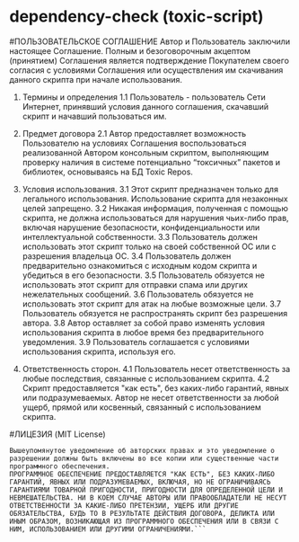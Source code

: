 # dependency-check (toxic-script)

#ПОЛЬЗОВАТЕЛЬСКОЕ СОГЛАШЕНИЕ
Автор и Пользователь заключили настоящее Соглашение. Полным и безоговорочным акцептом (принятием) Соглашения является подтверждение Покупателем своего согласия с условиями Соглашения или осуществления им скачивания данного скрипта при начале использования.

1. Термины и определения
1.1 Пользователь - пользователь Сети Интернет, принявший условия данного соглашения, скачавший скрипт и начавший пользоваться им.

2. Предмет договора
2.1 Автор предоставляет возможность Пользователю на условиях Соглашения воспользоваться реализованной Автором консольным скриптом, выполняющим проверку наличия в системе потенциально “токсичных” пакетов и библиотек, основываясь на БД Toxic Repos. 

3. Условия использования. 
3.1 Этот скрипт предназначен только для легального использования. Использование скрипта для незаконных целей запрещено.
3.2 Никакая информация, полученная с помощью скрипта, не должна использоваться для нарушения чьих-либо прав, включая нарушение безопасности, конфиденциальности или интеллектуальной собственности.
3.3 Пользователь должен использовать этот скрипт только на своей собственной ОС или с разрешения владельца ОС.
3.4 Пользователь должен предварительно ознакомиться с исходным кодом скрипта и убедиться в его безопасности. 
3.5 Пользователь обязуется не использовать этот скрипт для отправки спама или других нежелательных сообщений.
3.6 Пользователь обязуется не использовать этот скрипт для атак на любые возможные цели.
3.7 Пользователь обязуется не распространять скрипт без разрешения автора.
3.8 Автор оставляет за собой право изменять условия использования скрипта в любое время без предварительного уведомления.
3.9 Пользователь соглашается с условиями использования скрипта, используя его.

4. Ответственность сторон.
4.1 Пользователь несет ответственность за любые последствия, связанные с использованием скрипта.
4.2 Скрипт предоставляется "как есть", без каких-либо гарантий, явных или подразумеваемых. Автор не несет ответственности за любой ущерб, прямой или косвенный, связанный с использованием скрипта.



#ЛИЦЕЗИЯ (MIT License)

```Любому лицу, получающему копию этого программного обеспечения и связанных с ним файлов документации ("Программное обеспечение"), предоставляется бесплатное разрешение на использование Программного обеспечения без ограничений, включая права на использование, копирование, модификацию, объединение, публикацию, распространение, сублицензирование и/или продажу копии Программного обеспечения, и разрешать лицам, которым предоставляется Программное обеспечение, делать это при соблюдении следующих условий:
Вышеупомянутое уведомление об авторских правах и это уведомление о разрешении должны быть включены во все копии или существенные части программного обеспечения.
ПРОГРАММНОЕ ОБЕСПЕЧЕНИЕ ПРЕДОСТАВЛЯЕТСЯ "КАК ЕСТЬ", БЕЗ КАКИХ-ЛИБО ГАРАНТИЙ, ЯВНЫХ ИЛИ ПОДРАЗУМЕВАЕМЫХ, ВКЛЮЧАЯ, НО НЕ ОГРАНИЧИВАЯСЬ ГАРАНТИЯМИ ТОВАРНОЙ ПРИГОДНОСТИ, ПРИГОДНОСТИ ДЛЯ ОПРЕДЕЛЕННОЙ ЦЕЛИ И НЕВМЕШАТЕЛЬСТВА. НИ В КОЕМ СЛУЧАЕ АВТОРЫ ИЛИ ПРАВООБЛАДАТЕЛИ НЕ НЕСУТ ОТВЕТСТВЕННОСТИ ЗА КАКИЕ-ЛИБО ПРЕТЕНЗИИ, УЩЕРБ ИЛИ ДРУГИЕ ОБЯЗАТЕЛЬСТВА, БУДЬ ТО В РЕЗУЛЬТАТЕ ДЕЙСТВИЯ ДОГОВОРА, ДЕЛИКТА ИЛИ ИНЫМ ОБРАЗОМ, ВОЗНИКАЮЩАЯ ИЗ ПРОГРАММНОГО ОБЕСПЕЧЕНИЯ ИЛИ В СВЯЗИ С НИМ, ИСПОЛЬЗОВАНИЕМ ИЛИ ДРУГИМИ ОГРАНИЧЕНИЯМИ.```
